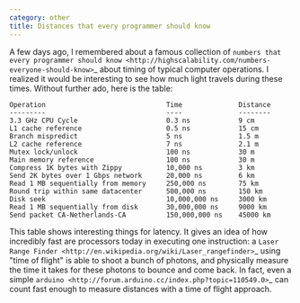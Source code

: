 ```yaml
---
category: other
title: Distances that every programmer should know
---
```


A few days ago, I remembered about a famous collection of 
`numbers that every programmer should know <http://highscalability.com/numbers-everyone-should-know>`_
about timing of typical computer operations. I realized it would be
interesting to see how much light travels during these times. Without
further ado, here is the table:

```
Operation                              Time              Distance
---------                              ----              --------
3.3 GHz CPU Cycle                      0.3 ns            9 cm
L1 cache reference                     0.5 ns            15 cm
Branch mispredict                      5 ns              1.5 m
L2 cache reference                     7 ns              2.1 m
Mutex lock/unlock                      100 ns            30 m
Main memory reference                  100 ns            30 m
Compress 1K bytes with Zippy           10,000 ns         3 km
Send 2K bytes over 1 Gbps network      20,000 ns         6 km
Read 1 MB sequentially from memory     250,000 ns        75 km
Round trip within same datacenter      500,000 ns        150 km
Disk seek                              10,000,000 ns     3000 km
Read 1 MB sequentially from disk       30,000,000 ns     9000 km
Send packet CA-Netherlands-CA          150,000,000 ns    45000 km
```

This table shows interesting things for latency. It gives an idea of how 
incredibly fast are processors today in executing one instruction: a `Laser
Range Finder <http://en.wikipedia.org/wiki/Laser_rangefinder>`_ using "time of
flight" is able to shoot a bunch of photons, and physically measure the time it
takes for these photons to bounce and come back. In fact, even a simple
`arduino <http://forum.arduino.cc/index.php?topic=110549.0>`_ can count fast
enough to measure distances with a time of flight approach.
